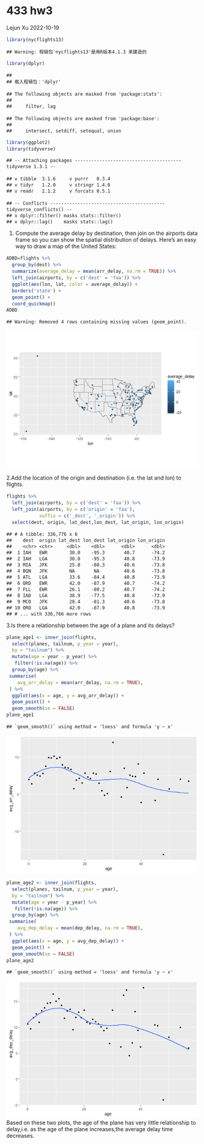 433 hw3
================
Lejun Xu
2022-10-19

``` r
library(nycflights13)
```

    ## Warning: 程辑包'nycflights13'是用R版本4.1.3 来建造的

``` r
library(dplyr)
```

    ## 
    ## 载入程辑包：'dplyr'

    ## The following objects are masked from 'package:stats':
    ## 
    ##     filter, lag

    ## The following objects are masked from 'package:base':
    ## 
    ##     intersect, setdiff, setequal, union

``` r
library(ggplot2)
library(tidyverse)
```

    ## -- Attaching packages --------------------------------------- tidyverse 1.3.1 --

    ## v tibble  3.1.6     v purrr   0.3.4
    ## v tidyr   1.2.0     v stringr 1.4.0
    ## v readr   2.1.2     v forcats 0.5.1

    ## -- Conflicts ------------------------------------------ tidyverse_conflicts() --
    ## x dplyr::filter() masks stats::filter()
    ## x dplyr::lag()    masks stats::lag()

1.  Compute the average delay by destination, then join on the airports
    data frame so you can show the spatial distribution of delays.
    Here’s an easy way to draw a map of the United States:

``` r
ADBD=flights %>% 
  group_by(dest) %>%
  summarize(average_delay = mean(arr_delay, na.rm = TRUE)) %>%
  left_join(airports, by = c('dest' = 'faa')) %>%
  ggplot(aes(lon, lat, color = average_delay)) +
  borders('state') +
  geom_point() +
  coord_quickmap()
ADBD
```

    ## Warning: Removed 4 rows containing missing values (geom_point).

![](hw3_files/figure-gfm/unnamed-chunk-2-1.png)<!-- -->

2.Add the location of the origin and destination (i.e. the lat and lon)
to flights.

``` r
flights %>% 
  left_join(airports, by = c('dest' = 'faa')) %>%
  left_join(airports, by = c('origin' = 'faa'), 
            suffix = c('_dest', '_origin')) %>%
  select(dest, origin, lat_dest,lon_dest, lat_origin, lon_origin)
```

    ## # A tibble: 336,776 x 6
    ##    dest  origin lat_dest lon_dest lat_origin lon_origin
    ##    <chr> <chr>     <dbl>    <dbl>      <dbl>      <dbl>
    ##  1 IAH   EWR        30.0    -95.3       40.7      -74.2
    ##  2 IAH   LGA        30.0    -95.3       40.8      -73.9
    ##  3 MIA   JFK        25.8    -80.3       40.6      -73.8
    ##  4 BQN   JFK        NA       NA         40.6      -73.8
    ##  5 ATL   LGA        33.6    -84.4       40.8      -73.9
    ##  6 ORD   EWR        42.0    -87.9       40.7      -74.2
    ##  7 FLL   EWR        26.1    -80.2       40.7      -74.2
    ##  8 IAD   LGA        38.9    -77.5       40.8      -73.9
    ##  9 MCO   JFK        28.4    -81.3       40.6      -73.8
    ## 10 ORD   LGA        42.0    -87.9       40.8      -73.9
    ## # ... with 336,766 more rows

3.Is there a relationship between the age of a plane and its delays?

``` r
plane_age1 <- inner_join(flights,
  select(planes, tailnum, p_year = year),
  by = "tailnum") %>%
  mutate(age = year - p_year) %>%
   filter(!is.na(age)) %>%
  group_by(age) %>%
 summarise(
    avg_arr_delay = mean(arr_delay, na.rm = TRUE),
 ) %>% 
  ggplot(aes(x = age, y = avg_arr_delay)) +
  geom_point() +
  geom_smooth(se = FALSE)
plane_age1
```

    ## `geom_smooth()` using method = 'loess' and formula 'y ~ x'

![](hw3_files/figure-gfm/unnamed-chunk-4-1.png)<!-- -->

``` r
plane_age2 <- inner_join(flights,
  select(planes, tailnum, p_year = year),
  by = "tailnum") %>%
  mutate(age = year - p_year) %>%
   filter(!is.na(age)) %>%
  group_by(age) %>%
 summarise(
    avg_dep_delay = mean(dep_delay, na.rm = TRUE),
 ) %>% 
  ggplot(aes(x = age, y = avg_dep_delay)) +
  geom_point() +
  geom_smooth(se = FALSE)
plane_age2
```

    ## `geom_smooth()` using method = 'loess' and formula 'y ~ x'

![](hw3_files/figure-gfm/unnamed-chunk-5-1.png)<!-- --> Based on these
two plots, the age of the plane has very little relationship to
delay,i.e. as the age of the plane increases,the average delay time
decreases.
